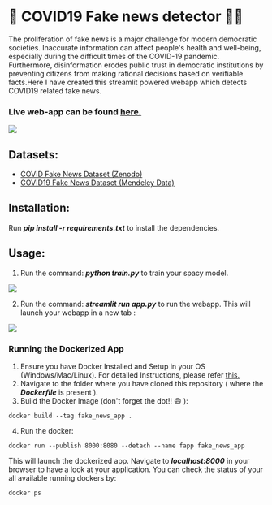 # 🦠 COVID19 Fake news detector 🥼🧬
The proliferation of fake news is a major challenge for modern democratic societies. Inaccurate information can affect people's health and well-being, especially during the difficult times of the COVID-19 pandemic. Furthermore, disinformation erodes public trust in democratic institutions by preventing citizens from making rational decisions based on verifiable facts.Here I have created this streamlit powered webapp which detects COVID19 related fake news.

### Live web-app can be found [here.](https://covid-fake-news-detector.herokuapp.com/)

<kbd>
<img src="https://user-images.githubusercontent.com/29462447/115123562-46d5c100-9fdb-11eb-9bf7-158b040c7e00.gif" data-canonical-src="https://user-images.githubusercontent.com/29462447/115123562-46d5c100-9fdb-11eb-9bf7-158b040c7e00.gif"/> 
</kbd>

## Datasets:
* [COVID Fake News Dataset (Zenodo)](https://zenodo.org/record/4282522)
* [COVID19 Fake News Dataset (Mendeley Data)](https://data.mendeley.com/datasets/zwfdmp5syg/1)

## Installation:
Run ***pip install -r requirements.txt*** to install the dependencies.

## Usage:
1. Run the command: ***python train.py*** to train your spacy model.

<kbd>
<img src="https://user-images.githubusercontent.com/29462447/115124861-38d76e80-9fe2-11eb-9e2c-e67661a86efc.png" data-canonical-src="https://user-images.githubusercontent.com/29462447/115124861-38d76e80-9fe2-11eb-9e2c-e67661a86efc.png"/> 
</kbd>

2. Run the command: ***streamlit run app.py*** to run the webapp. This will launch your webapp in a new tab :

<kbd>
<img src="https://user-images.githubusercontent.com/29462447/115124854-24937180-9fe2-11eb-8c28-bc92857d1dfb.png" data-canonical-src="https://user-images.githubusercontent.com/29462447/115124854-24937180-9fe2-11eb-8c28-bc92857d1dfb.png"/> 
</kbd>

### Running the Dockerized App
1. Ensure you have Docker Installed and Setup in your OS (Windows/Mac/Linux). For detailed Instructions, please refer [this.](https://docs.docker.com/engine/install/)
2. Navigate to the folder where you have cloned this repository ( where the ***Dockerfile*** is present ).
3. Build the Docker Image (don't forget the dot!! :smile: ): 
```
docker build --tag fake_news_app .
```
4. Run the docker:
```
docker run --publish 8000:8080 --detach --name fapp fake_news_app
```

This will launch the dockerized app. Navigate to ***localhost:8000*** in your browser to have a look at your application. You can check the status of your all available running dockers by:
```
docker ps
```
